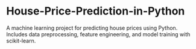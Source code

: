 # House-Price-Prediction-in-Python
A machine learning project for predicting house prices using Python. Includes data preprocessing, feature engineering, and model training with scikit-learn.
